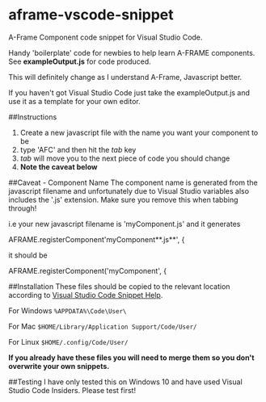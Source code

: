 # aframe-vscode-snippet
A-Frame Component code snippet for Visual Studio Code.

Handy 'boilerplate' code for newbies to help learn A-FRAME components. See **exampleOutput.js** for code produced.

This will definitely change as I understand A-Frame, Javascript better.

If you haven't got Visual Studio Code just take the exampleOutput.js and use it as a template for your own editor.

##Instructions
1. Create a new javascript file with the name you want your component to be
2. type 'AFC' and then hit the _tab_ key
3. _tab_ will move you to the next piece of code you should change
4. **Note the caveat below**

##Caveat - Component Name
The component name is generated from the javascript filename and unfortunately due to Visual Studio variables also includes the '.js' extension. Make sure you remove this when tabbing through!

i.e your new javascript filename is 'myComponent.js' and it generates

AFRAME.registerComponent'myComponent**.js**', {

it should be

AFRAME.registerComponent('myComponent', {

##Installation
These files should be copied to the relevant location according to [Visual Studio Code Snippet Help](https://code.visualstudio.com/Docs/customization/userdefinedsnippets#_sharing-your-snippets-in-the-marketplace).

For Windows `%APPDATA%\Code\User\`

For Mac `$HOME/Library/Application Support/Code/User/`

For Linux `$HOME/.config/Code/User/`

**If you already have these files you will need to merge them so you don't overwrite your own snippets.**

##Testing
I have only tested this on Windows 10 and have used Visual Studio Code Insiders. Please test first!
